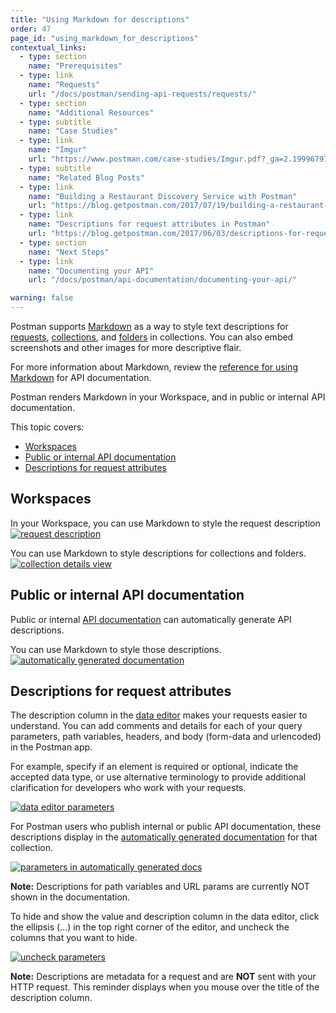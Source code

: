 ```yaml
---
title: "Using Markdown for descriptions"
order: 47
page_id: "using_markdown_for_descriptions"
contextual_links:
  - type: section
    name: "Prerequisites"
  - type: link
    name: "Requests"
    url: "/docs/postman/sending-api-requests/requests/"
  - type: section
    name: "Additional Resources"
  - type: subtitle
    name: "Case Studies"
  - type: link
    name: "Imgur"
    url: "https://www.postman.com/case-studies/Imgur.pdf?_ga=2.199967976.754547870.1571851340-1454169035.1570491567"
  - type: subtitle
    name: "Related Blog Posts"
  - type: link
    name: "Building a Restaurant Discovery Service with Postman"
    url: "https://blog.getpostman.com/2017/07/19/building-a-restaurant-discovery-service-with-postman/?_ga=2.199967976.754547870.1571851340-1454169035.1570491567"
  - type: link
    name: "Descriptions for request attributes in Postman"
    url: "https://blog.getpostman.com/2017/06/03/descriptions-for-request-attributes-in-postman/?_ga=2.161623290.754547870.1571851340-1454169035.1570491567"
  - type: section
    name: "Next Steps"
  - type: link
    name: "Documenting your API"
    url: "/docs/postman/api-documentation/documenting-your-api/"

warning: false
---
```


Postman supports [Markdown](/docs/postman/api-documentation/authoring-your-documentation/) as a way to style text descriptions for [requests](/docs/postman/sending-api-requests/requests/), [collections](/docs/postman/collections/creating-collections/), and [folders](/docs/postman/collections/managing-collections/) in collections. You can also embed screenshots and other images for more descriptive flair.

For more information about Markdown, review the [reference for using Markdown](https://documenter.getpostman.com/view/33232/markdown-in-api-documentation/JsGc) for API documentation.

Postman renders Markdown in your Workspace, and in public or internal API documentation.

This topic covers:

* [Workspaces](#workspaces)
* [Public or internal API documentation](#public-or-internal-api-documentation)
* [Descriptions for request attributes](#descriptions-for-request-attributes)

## Workspaces

In your Workspace, you can use Markdown to style the request description  
[![request description](https://assets.postman.com/postman-docs/WS-markdown-NSFrequestDescription.png)](https://assets.postman.com/postman-docs/WS-markdown-NSFrequestDescription.png)

You can use Markdown to style descriptions for collections and folders.
[![collection details view](https://assets.postman.com/postman-docs/WS-markdown-descrptions-folders.png)](https://assets.postman.com/postman-docs/WS-markdown-descrptions-folders.png)

## Public or internal API documentation

Public or internal [API documentation](/docs/postman/api-documentation/documenting-your-api) can automatically generate API descriptions.

You can use Markdown to style those descriptions.
[![automatically generated documentation](https://assets.postman.com/postman-docs/WS-markdown-auto-docs.png)](https://assets.postman.com/postman-docs/WS-markdown-auto-docs.png)

## Descriptions for request attributes

The description column in the [data editor](/docs/postman/launching-postman/navigating-postman/) makes your requests easier to understand. You can add comments and details for each of your query parameters, path variables, headers, and body (form-data and urlencoded) in the Postman app.

For example, specify if an element is required or optional, indicate the accepted data type, or use alternative terminology to provide additional clarification for developers who work with your requests.

[![data editor parameters](https://assets.postman.com/postman-docs/WS-collections-data-editor-params.png)](https://assets.postman.com/postman-docs/WS-collections-data-editor-params.png)

For Postman users who publish internal or public API documentation, these descriptions display in the [automatically generated documentation](/docs/postman/api-documentation/documenting-your-api) for that collection.

[![parameters in automatically generated docs](https://assets.postman.com/postman-docs/WS-collections-auto-docs.png)](https://assets.postman.com/postman-docs/WS-collections-auto-docs.png)

**Note:** Descriptions for path variables and URL params are currently NOT shown in the documentation.

To hide and show the value and description column in the data editor, click the ellipsis (...) in the top right corner of the editor, and uncheck the columns that you want to hide.

[![uncheck parameters](https://assets.postman.com/postman-docs/WS-collections-uncheck-params.png)](https://assets.postman.com/postman-docs/WS-collections-uncheck-params.png)

**Note:** Descriptions are metadata for a request and are **NOT** sent with your HTTP request. This reminder displays when you mouse over the title of the description column.
